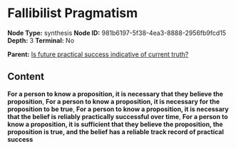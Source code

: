 # Fallibilist Pragmatism

**Node Type:** synthesis
**Node ID:** 981b6197-5f38-4ea3-8888-2956fb9fcd15
**Depth:** 3
**Terminal:** No

**Parent:** [Is future practical success indicative of current truth?](is-future-practical-success-indicative-of-current-truth.md)

## Content

**For a person to know a proposition, it is necessary that they believe the proposition**, **For a person to know a proposition, it is necessary for the proposition to be true**, **For a person to know a proposition, it is necessary that the belief is reliably practically successful over time**, **For a person to know a proposition, it is sufficient that they believe the proposition, the proposition is true, and the belief has a reliable track record of practical success**
